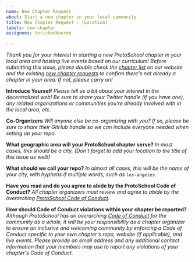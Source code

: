 ```yaml
---
name: New Chapter Request
about: Start a new chapter in your local community
title: New Chapter Request - [Location]
labels: new-chapter
assignees: terichadbourne

---
```


_Thank you for your interest in starting a new ProtoSchool chapter in your local area and hosting live events based on our curriculum! Before submitting this issue, please double check the [chapter list](https://proto.school/#/chapters) on our website and the existing [new chapter requests](https://github.com/ProtoSchool/organizing/issues?q=is%3Aopen+is%3Aissue+label%3Anew-chapter) to confirm there's not already a chapter in your area. If not, please carry on!_



 **Introduce Yourself**
_Please tell us a bit about your interest in the decentralized web! Be sure to share your Twitter handle (if you have one), any related organizations or communities you're already involved with in the local area, etc._

**Co-Organizers**
_Will anyone else be co-organizing with you? If so, please be sure to share their GitHub handle so we can include everyone needed when setting up your repo._

**What geographic area will your ProtoSchool chapter serve?**
_In most cases, this should be a city. (Don't forget to add your location to the title of this issue as well!)_

**What should we call your repo?**
_In almost all cases, this will be the name of your city, with hyphens if multiple words, such as `los-angeles`._

**Have you read and do you agree to abide by the ProtoSchool Code of Conduct?**
_All chapter organizers must review and agree to abide by the overarching [ProtoSchool Code of Conduct](https://github.com/ProtoSchool/organizing/blob/master/CODE_OF_CONDUCT.md)._

**How should Code of Conduct violations within your chapter be reported?**
_Although ProtoSchool has an overarching [Code of Conduct](https://github.com/ProtoSchool/organizing/blob/master/CODE_OF_CONDUCT.md) for the community as a whole, it will be your responsibility as a chapter organizer to ensure an inclusive and welcoming community by enforcing a Code of Conduct specific to your own chapter's repo, website (if applicable), and live events. Please provide an email address and any additional contact information that your members may use to report any violations of your chapter's Code of Conduct._
